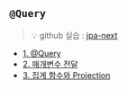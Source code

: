 ## `@Query`
> 💡 github 실습 : [jpa-next](https://github.com/edujeeho0/likelion-backend-8-jpa-next)

- [1. @Query](1.@Query&JPQL.md)
- [2. 매개변수 전달](2.매개변수_전달.md)
- [3. 집계 함수와 Projection](3.집계함수&Projection.md)